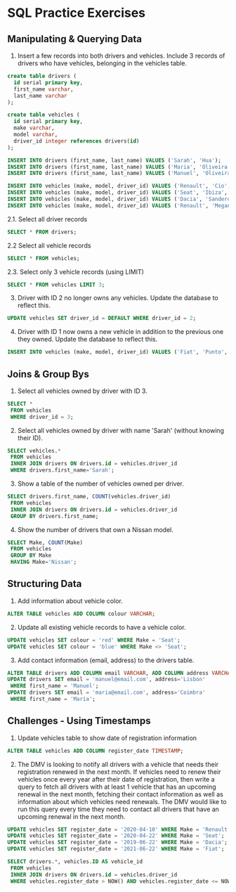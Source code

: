# SQL Practice Exercises

## Manipulating & Querying Data
1. Insert a few records into both drivers and vehicles. Include 3 records of drivers who have vehicles, belonging in the vehicles table.
```sql
create table drivers (
  id serial primary key,
  first_name varchar,
  last_name varchar
);

create table vehicles (
  id serial primary key,
  make varchar,
  model varchar,
  driver_id integer references drivers(id)
);

INSERT INTO drivers (first_name, last_name) VALUES ('Sarah', 'Hua');
INSERT INTO drivers (first_name, last_name) VALUES ('Maria', 'Oliveira');
INSERT INTO drivers (first_name, last_name) VALUES ('Manuel', 'Oliveira');

INSERT INTO vehicles (make, model, driver_id) VALUES ('Renault', 'Cio', 3);
INSERT INTO vehicles (make, model, driver_id) VALUES ('Seat', 'Ibiza', 3);
INSERT INTO vehicles (make, model, driver_id) VALUES ('Dacia', 'Sandero', 2);
INSERT INTO vehicles (make, model, driver_id) VALUES ('Renault', 'Megane', 1);
```

2.1. Select all driver records
```sql
SELECT * FROM drivers;
```
2.2 Select all vehicle records
```sql
SELECT * FROM vehicles;
```
2.3. Select only 3 vehicle records (using LIMIT)
```sql
SELECT * FROM vehicles LIMIT 3;
```
3. Driver with ID 2 no longer owns any vehicles. Update the database to reflect this.
```sql
UPDATE vehicles SET driver_id = DEFAULT WHERE driver_id = 2;
```
4. Driver with ID 1 now owns a new vehicle in addition to the previous one they owned. Update the database to reflect this.
```sql
INSERT INTO vehicles (make, model, driver_id) VALUES ('Fiat', 'Punto', 1);
```

## Joins & Group Bys

1. Select all vehicles owned by driver with ID 3.
```sql
SELECT *
 FROM vehicles
 WHERE driver_id = 3;
```
2. Select all vehicles owned by driver with name 'Sarah' (without knowing their ID).
```sql
SELECT vehicles.*
 FROM vehicles
 INNER JOIN drivers ON drivers.id = vehicles.driver_id
 WHERE drivers.first_name='Sarah';
```
3. Show a table of the number of vehicles owned per driver.
```sql
SELECT drivers.first_name, COUNT(vehicles.driver_id)
 FROM vehicles
 INNER JOIN drivers ON drivers.id = vehicles.driver_id
 GROUP BY drivers.first_name;
```
4. Show the number of drivers that own a Nissan model.
```sql
SELECT Make, COUNT(Make)
 FROM vehicles
 GROUP BY Make
 HAVING Make='Nissan';
```

## Structuring Data

1. Add information about vehicle color.
```sql
ALTER TABLE vehicles ADD COLUMN colour VARCHAR;
```
2. Update all existing vehicle records to have a vehicle color.
```sql
UPDATE vehicles SET colour = 'red' WHERE Make = 'Seat';
UPDATE vehicles SET colour = 'blue' WHERE Make <> 'Seat';
```
3. Add contact information (email, address) to the drivers table.
```sql
ALTER TABLE drivers ADD COLUMN email VARCHAR, ADD COLUMN address VARCHAR;
UPDATE drivers SET email = 'manuel@email.com', address='Lisbon'
 WHERE first_name = 'Manuel';
UPDATE drivers SET email = 'maria@email.com', address='Coimbra'
 WHERE first_name = 'Maria';
```

## Challenges - Using Timestamps
1. Update vehicles table to show date of registration information
```sql
ALTER TABLE vehicles ADD COLUMN register_date TIMESTAMP;
```
2. The DMV is looking to notify all drivers with a vehicle that needs their registration renewed in the next month. If vehicles need to renew their vehicles once every year after their date of registration, then write a query to fetch all drivers with at least 1 vehicle that has an upcoming renewal in the next month, fetching their contact information as well as information about which vehicles need renewals. The DMV would like to run this query every time they need to contact all drivers that have an upcoming renewal in the next month.
```sql
UPDATE vehicles SET register_date = '2020-04-10' WHERE Make = 'Renault';
UPDATE vehicles SET register_date = '2020-04-22' WHERE Make = 'Seat';
UPDATE vehicles SET register_date = '2019-06-22' WHERE Make = 'Dacia';
UPDATE vehicles SET register_date = '2021-06-22' WHERE Make = 'Fiat';

SELECT drivers.*, vehicles.ID AS vehicle_id
 FROM vehicles
 INNER JOIN drivers ON drivers.id = vehicles.driver_id
 WHERE vehicles.register_date > NOW() AND vehicles.register_date <= NOW() + '30 day';
```

